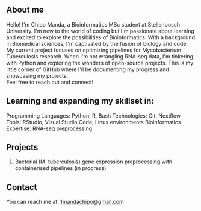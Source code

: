 ## About me

  Hello! I'm Chipo Manda, a Bioinformatics MSc student at Stellenbosch University.
  I'm new to the world of coding but I'm passionate about learning and excited to explore the possibilities of Bioinformatics.
  With a background in Biomedical sciences, I'm captivated by the fusion of biology and code. 
  My current project focuses on optimizing pipelines for Mycobacterium Tuberculosis research. 
  When I'm not wrangling RNA-seq data, I'm tinkering with Python and exploring the wonders of open-source projects.
  This is my little corner of GitHub where I'll be documenting my progress and showcasing my projects.  
  Feel free to reach out and connect!

## Learning and expanding my skillset in:

  Programming Languages: Python, R, Bash
  Technologies: Git, Nextflow
  Tools: RStudio, Visual Studio Code, Linux environments
  Bioinformatics Expertise: RNA-seq preprocessing

 ## Projects
 
  1. Bacterial (M. tuberculosis) gene expression preprocessing with containerised pipelines (in progress)

## Contact

  You can reach me at: 1mandachipo@gmail.com 
 
